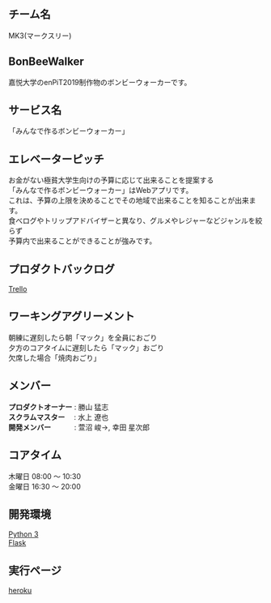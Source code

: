 ## チーム名

MK3(マークスリー)

## BonBeeWalker

嘉悦大学のenPiT2019制作物のボンビーウォーカーです。

## サービス名

「みんなで作るボンビーウォーカー」

## エレベーターピッチ

お金がない極貧大学生向けの予算に応じて出来ることを提案する<br>
「みんなで作るボンビーウォーカー」はWebアプリです。<br>
これは、予算の上限を決めることでその地域で出来ることを知ることが出来ます。<br>
食べログやトリップアドバイザーと異なり、グルメやレジャーなどジャンルを絞らず<br>
予算内で出来ることができることが強みです。<br>

## プロダクトバックログ

[Trello](https://trello.com/b/G2q3xd6O/bonbee-walker)<br>

## ワーキングアグリーメント

朝練に遅刻したら朝「マック」を全員におごり<br>
夕方のコアタイムに遅刻したら「マック」おごり<br>
欠席した場合「焼肉おごり」<br>

## メンバー
**プロダクトオーナー** : 勝山 猛志<br>
**スクラムマスター**　 : 水上 遼也<br>
**開発メンバー**　　　 : 萱沼 峻→, 幸田 星次郎<br>

## コアタイム

木曜日 08:00 〜 10:30<br>
金曜日 16:30 〜 20:00<br>

## 開発環境

[Python 3](https://www.python.org/)<br>
[Flask](https://a2c.bitbucket.io/flask/)<br>

## 実行ページ
[heroku](bonbeewalker.herokuapp.com)
